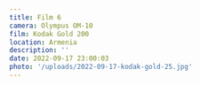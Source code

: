 ```yaml
---
title: Film 6
camera: Olympus OM-10
film: Kodak Gold 200
location: Armenia
description: ''
date: 2022-09-17 23:00:03
photo: '/uploads/2022-09-17-kodak-gold-25.jpg'
---
```

